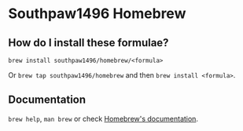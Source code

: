 # Southpaw1496 Homebrew

## How do I install these formulae?

`brew install southpaw1496/homebrew/<formula>`

Or `brew tap southpaw1496/homebrew` and then `brew install <formula>`.

## Documentation

`brew help`, `man brew` or check [Homebrew's documentation](https://docs.brew.sh).
